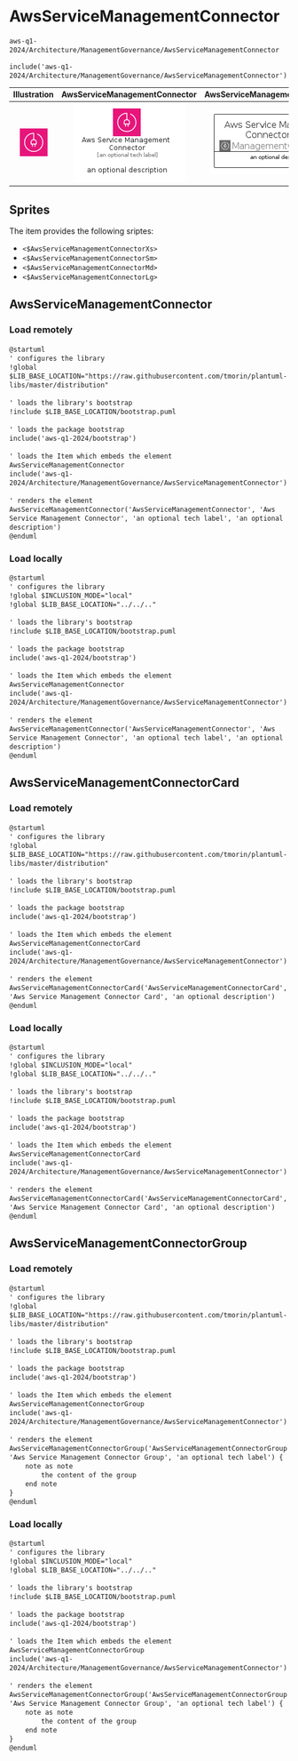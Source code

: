 # AwsServiceManagementConnector


```text
aws-q1-2024/Architecture/ManagementGovernance/AwsServiceManagementConnector
```

```text
include('aws-q1-2024/Architecture/ManagementGovernance/AwsServiceManagementConnector')
```



| Illustration | AwsServiceManagementConnector | AwsServiceManagementConnectorCard | AwsServiceManagementConnectorGroup |
| :---: | :---: | :---: | :---: |
| ![illustration for Illustration](../../../aws-q1-2024/Architecture/ManagementGovernance/AwsServiceManagementConnector.png) | ![illustration for AwsServiceManagementConnector](../../../aws-q1-2024/Architecture/ManagementGovernance/AwsServiceManagementConnector.Local.png) | ![illustration for AwsServiceManagementConnectorCard](../../../aws-q1-2024/Architecture/ManagementGovernance/AwsServiceManagementConnectorCard.Local.png) | ![illustration for AwsServiceManagementConnectorGroup](../../../aws-q1-2024/Architecture/ManagementGovernance/AwsServiceManagementConnectorGroup.Local.png) |



## Sprites
The item provides the following sriptes:

- `<$AwsServiceManagementConnectorXs>`
- `<$AwsServiceManagementConnectorSm>`
- `<$AwsServiceManagementConnectorMd>`
- `<$AwsServiceManagementConnectorLg>`





## AwsServiceManagementConnector

### Load remotely
```plantuml
@startuml
' configures the library
!global $LIB_BASE_LOCATION="https://raw.githubusercontent.com/tmorin/plantuml-libs/master/distribution"

' loads the library's bootstrap
!include $LIB_BASE_LOCATION/bootstrap.puml

' loads the package bootstrap
include('aws-q1-2024/bootstrap')

' loads the Item which embeds the element AwsServiceManagementConnector
include('aws-q1-2024/Architecture/ManagementGovernance/AwsServiceManagementConnector')

' renders the element
AwsServiceManagementConnector('AwsServiceManagementConnector', 'Aws Service Management Connector', 'an optional tech label', 'an optional description')
@enduml
```

### Load locally
```plantuml
@startuml
' configures the library
!global $INCLUSION_MODE="local"
!global $LIB_BASE_LOCATION="../../.."

' loads the library's bootstrap
!include $LIB_BASE_LOCATION/bootstrap.puml

' loads the package bootstrap
include('aws-q1-2024/bootstrap')

' loads the Item which embeds the element AwsServiceManagementConnector
include('aws-q1-2024/Architecture/ManagementGovernance/AwsServiceManagementConnector')

' renders the element
AwsServiceManagementConnector('AwsServiceManagementConnector', 'Aws Service Management Connector', 'an optional tech label', 'an optional description')
@enduml
```

## AwsServiceManagementConnectorCard

### Load remotely
```plantuml
@startuml
' configures the library
!global $LIB_BASE_LOCATION="https://raw.githubusercontent.com/tmorin/plantuml-libs/master/distribution"

' loads the library's bootstrap
!include $LIB_BASE_LOCATION/bootstrap.puml

' loads the package bootstrap
include('aws-q1-2024/bootstrap')

' loads the Item which embeds the element AwsServiceManagementConnectorCard
include('aws-q1-2024/Architecture/ManagementGovernance/AwsServiceManagementConnector')

' renders the element
AwsServiceManagementConnectorCard('AwsServiceManagementConnectorCard', 'Aws Service Management Connector Card', 'an optional description')
@enduml
```

### Load locally
```plantuml
@startuml
' configures the library
!global $INCLUSION_MODE="local"
!global $LIB_BASE_LOCATION="../../.."

' loads the library's bootstrap
!include $LIB_BASE_LOCATION/bootstrap.puml

' loads the package bootstrap
include('aws-q1-2024/bootstrap')

' loads the Item which embeds the element AwsServiceManagementConnectorCard
include('aws-q1-2024/Architecture/ManagementGovernance/AwsServiceManagementConnector')

' renders the element
AwsServiceManagementConnectorCard('AwsServiceManagementConnectorCard', 'Aws Service Management Connector Card', 'an optional description')
@enduml
```

## AwsServiceManagementConnectorGroup

### Load remotely
```plantuml
@startuml
' configures the library
!global $LIB_BASE_LOCATION="https://raw.githubusercontent.com/tmorin/plantuml-libs/master/distribution"

' loads the library's bootstrap
!include $LIB_BASE_LOCATION/bootstrap.puml

' loads the package bootstrap
include('aws-q1-2024/bootstrap')

' loads the Item which embeds the element AwsServiceManagementConnectorGroup
include('aws-q1-2024/Architecture/ManagementGovernance/AwsServiceManagementConnector')

' renders the element
AwsServiceManagementConnectorGroup('AwsServiceManagementConnectorGroup', 'Aws Service Management Connector Group', 'an optional tech label') {
    note as note
        the content of the group
    end note
}
@enduml
```

### Load locally
```plantuml
@startuml
' configures the library
!global $INCLUSION_MODE="local"
!global $LIB_BASE_LOCATION="../../.."

' loads the library's bootstrap
!include $LIB_BASE_LOCATION/bootstrap.puml

' loads the package bootstrap
include('aws-q1-2024/bootstrap')

' loads the Item which embeds the element AwsServiceManagementConnectorGroup
include('aws-q1-2024/Architecture/ManagementGovernance/AwsServiceManagementConnector')

' renders the element
AwsServiceManagementConnectorGroup('AwsServiceManagementConnectorGroup', 'Aws Service Management Connector Group', 'an optional tech label') {
    note as note
        the content of the group
    end note
}
@enduml
```

